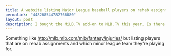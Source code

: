 ```yaml
---
title: A website listing Major League baseball players on rehab assignments and which minor league team they're playing for?
permalink: "448268544782766080"
layout: post
description: I bought the MiLB.TV add-on to MLB.TV this year. Is there a website listing rehab assignments?
---
```


Something like <http://mlb.mlb.com/mlb/fantasy/injuries/> but listing players that are on rehab assignments and which minor league team they’re playing for.

